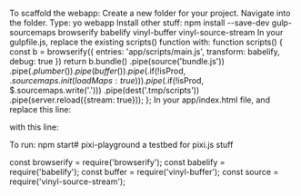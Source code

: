 To scaffold the webapp:
Create a new folder for your project.
Navigate into the folder.
Type: yo webapp
Install other stuff:
npm install --save-dev gulp-sourcemaps browserify babelify vinyl-buffer vinyl-source-stream
In your gulpfile.js, replace the existing scripts() function with:
function scripts() {
  const b = browserify({
    entries: 'app/scripts/main.js',
    transform: babelify,
    debug: true
  })
  return b.bundle()
    .pipe(source('bundle.js'))
    .pipe($.plumber())
    .pipe(buffer())
    .pipe($.if(!isProd, $.sourcemaps.init({loadMaps: true})))
    .pipe($.if(!isProd, $.sourcemaps.write('.')))
    .pipe(dest('.tmp/scripts'))
    .pipe(server.reload({stream: true}));
};
In your app/index.html file, and replace this line:
<script src="scripts/main.js"></script>
with this line:
<script src="scripts/bundle.js"></script>
To run:
npm start# pixi-playground
a testbed for pixi.js stuff


const browserify = require('browserify');
const babelify = require('babelify');
const buffer = require('vinyl-buffer');
const source = require('vinyl-source-stream');


